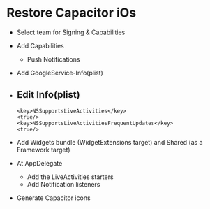   # Restore Capacitor iOs

- Select team for Signing & Capabilities
- Add Capabilities
  - Push Notifications
- Add GoogleService-Info(plist)
- Edit Info(plist)
  -
    ```
    <key>NSSupportsLiveActivities</key>
    <true/>
    <key>NSSupportsLiveActivitiesFrequentUpdates</key>
    <true/>
    ```
- Add Widgets bundle (WidgetExtensions target) and Shared (as a Framework target)

- At AppDelegate
  - Add the LiveActivities starters
  - Add Notification listeners
- Generate Capacitor icons